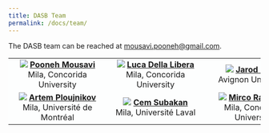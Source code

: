 ```yaml
---
title: DASB Team
permalink: /docs/team/
---
```


<!-- ### TGB Team -->


The DASB team can be reached at <mousavi.pooneh@gmail.com>. 

<table style="background-color:#FDFEFE; border:none;">
  <tr>
    <td>
    <div style="margin: 0 auto; width: 180px; text-align: center">
      <img src="{{ "/assets/img/portrait/pooneh.png" | relative_url }}" class="img-responsive">
      <strong><a href="https://poonehmousavi.github.io/">Pooneh Mousavi</a></strong> <br/> Mila, Concorida University
      </div>
    </td>
    <td style="text-center">
    <div style="margin: 0 auto; width: 180px; text-align: center">
      <img src="{{ "/assets/img/portrait/luca.png" | relative_url }}" class="img-responsive">
      <strong><a href="https://github.com/lucadellalib/">Luca Della Libera</a></strong> <br/> Mila, Concorida University
      </div>
    </td>
    <td>
    <div style="margin: 0 auto; width: 180px; text-align: center">
      <img src="{{ "/assets/img/portrait/jarod.png" | relative_url }}" class="img-responsive">
      <strong><a href="https://chaanks.github.io/">Jarod Duret</a></strong> <br/> Avignon Université
      </div>
    </td>
     </tr> 
    <tr>
    <td>
    <div style="margin: 0 auto; width: 180px; text-align: center">
      <img src="{{ "/assets/img/portrait/arthem.png" | relative_url }}" class="img-responsive">
      <strong><a href="https://mila.quebec/en/artem-ploujnikov">Artem Ploujnikov</a></strong> <br/> Mila, Université de Montréal
      </div>
    </td>
    <td>
    <div style="margin: 0 auto; width: 180px; text-align: center">
      <img src="{{ "/assets/img/portrait/cem.png" | relative_url }}" class="img-responsive">
      <strong><a href="https://ycemsubakan.github.io/">Cem Subakan</a></strong> <br/> Mila, Université Laval
      </div>
    </td>
    <td>
    <div style="margin: 0 auto; width: 180px; text-align: center">
      <img src="{{ "/assets/img/portrait/mirco.png" | relative_url }}" class="img-responsive">
      <strong><a href="https://sites.google.com/site/mircoravanelli/">Mirco Ravanelli</a></strong> <br/>Mila, Concorida University
      </div>
    </td>
  </tr> 
</table>
